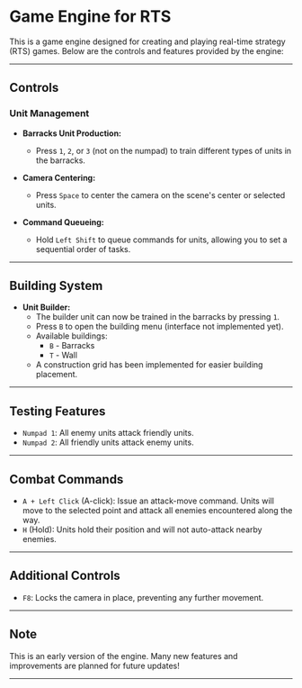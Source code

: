 # Game Engine for RTS

This is a game engine designed for creating and playing real-time strategy (RTS) games. Below are the controls and features provided by the engine:

---

## Controls

### Unit Management
- **Barracks Unit Production:**
  - Press `1`, `2`, or `3` (not on the numpad) to train different types of units in the barracks.

- **Camera Centering:**
  - Press `Space` to center the camera on the scene's center or selected units.

- **Command Queueing:**
  - Hold `Left Shift` to queue commands for units, allowing you to set a sequential order of tasks.

---

## Building System
- **Unit Builder:**
  - The builder unit can now be trained in the barracks by pressing `1`.
  - Press `B` to open the building menu (interface not implemented yet).
  - Available buildings:
    - `B` - Barracks
    - `T` - Wall
  - A construction grid has been implemented for easier building placement.

---

## Testing Features
- `Numpad 1`: All enemy units attack friendly units.
- `Numpad 2`: All friendly units attack enemy units.

---

## Combat Commands
- `A + Left Click` (A-click): Issue an attack-move command. Units will move to the selected point and attack all enemies encountered along the way.
- `H` (Hold): Units hold their position and will not auto-attack nearby enemies.

---

## Additional Controls
- `F8`: Locks the camera in place, preventing any further movement.

---

## Note
This is an early version of the engine. Many new features and improvements are planned for future updates!

---
